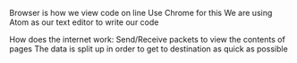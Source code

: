 Browser is how we view code on line
  Use Chrome for this
  We are using Atom as our text editor to write our code

  How does the internet work:
    Send/Receive packets to view the contents of pages
    The data is split up in order to get to destination as quick as possible
